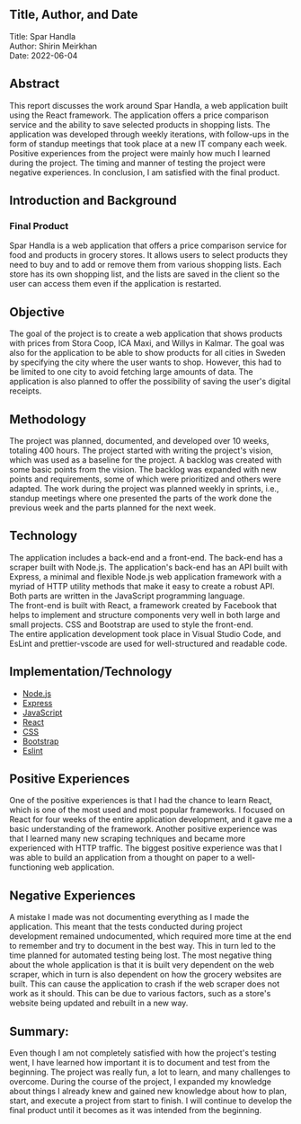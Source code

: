 ## Title, Author, and Date
Title: Spar Handla  
Author: Shirin Meirkhan  
Date: 2022-06-04  

## Abstract  

This report discusses the work around Spar Handla, a web application built using the React framework. The application offers a price comparison service and the ability to save selected products in shopping lists. The application was developed through weekly iterations, with follow-ups in the form of standup meetings that took place at a new IT company each week. Positive experiences from the project were mainly how much I learned during the project. The timing and manner of testing the project were negative experiences. In conclusion, I am satisfied with the final product.  

## Introduction and Background
### Final Product   

Spar Handla is a web application that offers a price comparison service for food and products in grocery stores. It allows users to select products they need to buy and to add or remove them from various shopping lists. Each store has its own shopping list, and the lists are saved in the client so the user can access them even if the application is restarted. 

## Objective  

The goal of the project is to create a web application that shows products with prices from Stora Coop, ICA Maxi, and Willys in Kalmar. The goal was also for the application to be able to show products for all cities in Sweden by specifying the city where the user wants to shop. However, this had to be limited to one city to avoid fetching large amounts of data. The application is also planned to offer the possibility of saving the user's digital receipts.  

## Methodology  

The project was planned, documented, and developed over 10 weeks, totaling 400 hours.
The project started with writing the project's vision, which was used as a baseline for the project.
A backlog was created with some basic points from the vision. The backlog was expanded with new points and requirements, some of which were prioritized and others were adapted. The work during the project was planned weekly in sprints, i.e., standup meetings where one presented the parts of the work done the previous week and the parts planned for the next week.     



## Technology  

The application includes a back-end and a front-end. The back-end has a scraper built with Node.js.
The application's back-end has an API built with Express, a minimal and flexible Node.js web application framework with a myriad of HTTP utility methods that make it easy to create a robust API. Both parts are written in the JavaScript programming language.  
The front-end is built with React, a framework created by Facebook that helps to implement and structure components very well in both large and small projects. CSS and Bootstrap are used to style the front-end.   
The entire application development took place in Visual Studio Code, and EsLint and prettier-vscode are used for well-structured and readable code.  

## Implementation/Technology  

- [Node.js](https://nodejs.org/en/) 
- [Express](https://expressjs.com/)
- [JavaScript](https://www.javascript.com/)    
- [React](https://reactjs.org/)
- [CSS](https://developer.mozilla.org/en-US/docs/Web/CSS)
- [Bootstrap](https://www.bootstrapcdn.com/)  
- [Eslint](https://eslint.org/)   

## Positive Experiences   
One of the positive experiences is that I had the chance to learn React, which is one of the most used and most popular frameworks. I focused on React for four weeks of the entire application development, and it gave me a basic understanding of the framework. Another positive experience was that I learned many new scraping techniques and became more experienced with HTTP traffic. The biggest positive experience was that I was able to build an application from a thought on paper to a well-functioning web application.  

## Negative Experiences   
A mistake I made was not documenting everything as I made the application. This meant that the tests conducted during project development remained undocumented, which required more time at the end to remember and try to document in the best way. This in turn led to the time planned for automated testing being lost.
The most negative thing about the whole application is that it is built very dependent on the web scraper, which in turn is also dependent on how the grocery websites are built. This can cause the application to crash if the web scraper does not work as it should. This can be due to various factors, such as a store's website being updated and rebuilt in a new way.

## Summary:   
Even though I am not completely satisfied with how the project's testing went, I have learned how important it is to document and test from the beginning. The project was really fun, a lot to learn, and many challenges to overcome. During the course of the project, I expanded my knowledge about things I already knew and gained new knowledge about how to plan, start, and execute a project from start to finish. I will continue to develop the final product until it becomes as it was intended from the beginning.